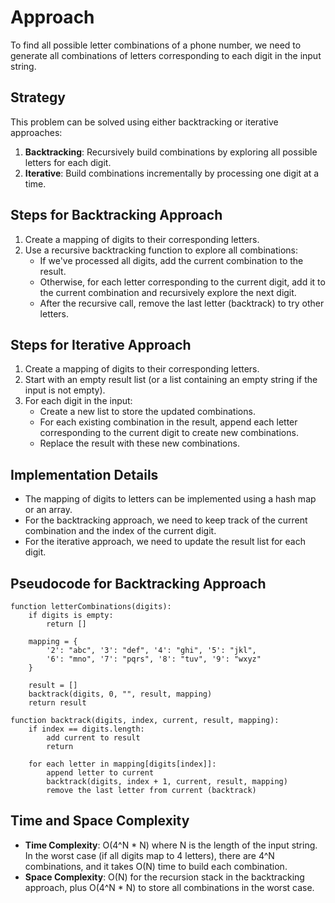 # Approach

To find all possible letter combinations of a phone number, we need to generate all combinations of letters corresponding to each digit in the input string.

## Strategy
This problem can be solved using either backtracking or iterative approaches:

1. **Backtracking**: Recursively build combinations by exploring all possible letters for each digit.
2. **Iterative**: Build combinations incrementally by processing one digit at a time.

## Steps for Backtracking Approach
1. Create a mapping of digits to their corresponding letters.
2. Use a recursive backtracking function to explore all combinations:
   - If we've processed all digits, add the current combination to the result.
   - Otherwise, for each letter corresponding to the current digit, add it to the current combination and recursively explore the next digit.
   - After the recursive call, remove the last letter (backtrack) to try other letters.

## Steps for Iterative Approach
1. Create a mapping of digits to their corresponding letters.
2. Start with an empty result list (or a list containing an empty string if the input is not empty).
3. For each digit in the input:
   - Create a new list to store the updated combinations.
   - For each existing combination in the result, append each letter corresponding to the current digit to create new combinations.
   - Replace the result with these new combinations.

## Implementation Details
- The mapping of digits to letters can be implemented using a hash map or an array.
- For the backtracking approach, we need to keep track of the current combination and the index of the current digit.
- For the iterative approach, we need to update the result list for each digit.

## Pseudocode for Backtracking Approach
```
function letterCombinations(digits):
    if digits is empty:
        return []
    
    mapping = {
        '2': "abc", '3': "def", '4': "ghi", '5': "jkl",
        '6': "mno", '7': "pqrs", '8': "tuv", '9': "wxyz"
    }
    
    result = []
    backtrack(digits, 0, "", result, mapping)
    return result

function backtrack(digits, index, current, result, mapping):
    if index == digits.length:
        add current to result
        return
    
    for each letter in mapping[digits[index]]:
        append letter to current
        backtrack(digits, index + 1, current, result, mapping)
        remove the last letter from current (backtrack)
```

## Time and Space Complexity
- **Time Complexity**: O(4^N * N) where N is the length of the input string. In the worst case (if all digits map to 4 letters), there are 4^N combinations, and it takes O(N) time to build each combination.
- **Space Complexity**: O(N) for the recursion stack in the backtracking approach, plus O(4^N * N) to store all combinations in the worst case.
